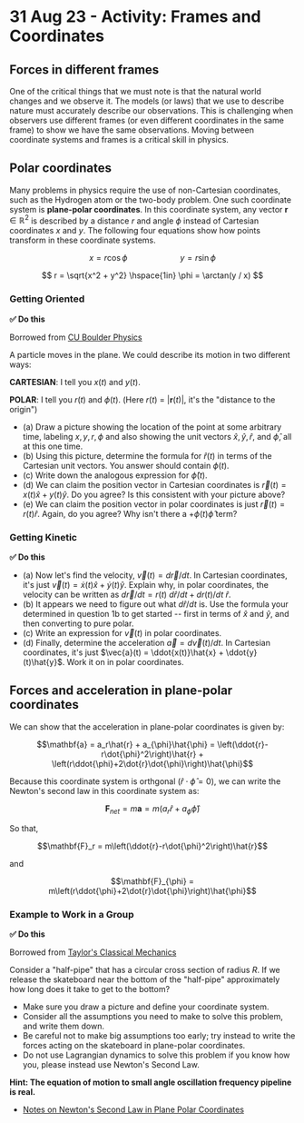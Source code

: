 # 31 Aug 23 - Activity: Frames and Coordinates


## Forces in different frames 

One of the critical things that we must note is that the natural world changes and we observe it. The models (or laws) that we use to describe nature must accurately describe our observations. This is challenging when observers use different frames (or even different coordinates in the same frame) to show we have the same observations. Moving between coordinate systems and frames is a critical skill in physics.


## Polar coordinates

Many problems in physics require the use of non-Cartesian coordinates, such as the Hydrogen atom or the two-body problem. One such coordinate system is **plane-polar coordinates**. In this coordinate system, any vector $\mathbf{r}\in \mathbb{R}^2$ is described by a distance $r$ and angle $\phi$ instead of Cartesian coordinates $x$ and $y$. The following four equations show how points transform in these coordinate systems.

$$
x = r\cos \phi \hspace{1in} y = r\sin \phi
$$

$$
r = \sqrt{x^2 + y^2} \hspace{1in} \phi = \arctan(y / x)
$$


### Getting Oriented

**&#9989; Do this** 

Borrowed from [CU Boulder Physics](https://physicscourses.colorado.edu/EducationIssues/ClassicalMechanics/)

A particle moves in the plane. We could describe its motion in two different ways:

**CARTESIAN**: I tell you $x(t)$ and $y(t)$.

**POLAR**: I tell you $r(t)$ and $\phi(t)$. (Here $r(t)$ = $|\mathbf{r}(t)|$, it's the "distance to the origin")

- (a) Draw a picture showing the location of the point at some arbitrary time, labeling $x, y, r, \phi$ and also showing the unit vectors $\hat{x}, \hat{y}, \hat{r},$ and $\hat{\phi}$, all at this one time.
- (b) Using this picture, determine the formula for $\hat{r}(t)$ in terms of the Cartesian unit vectors. You answer should contain $\phi(t)$.
- (c) Write down the analogous expression for $\hat{\phi}(t)$.
- (d) We can claim the position vector in Cartesian coordinates is $\vec{r}(t) = x(t)\hat{x} + y(t)\hat{y}$. Do you agree? Is this consistent with your picture above?
- (e) We can claim the position vector in polar coordinates is just $\vec{r}(t) = r(t)\hat{r}$. Again, do you agree? Why isn't there a $+\phi(t)\hat{\phi}$ term?

### Getting Kinetic

**&#9989; Do this** 

- (a) Now let's find the velocity, $\vec{v}(t) = d\vec{r}/dt$. In Cartesian coordinates, it's just $\vec{v}(t) = \dot{x}(t)\hat{x} + \dot{y}(t)\hat{y}$. Explain why, in polar coordinates, the velocity can be written as $d\vec{r}/dt = r(t)\:d\hat{r}/dt + dr(t)/dt\:\hat{r}$.
- (b) It appears we need to figure out what $d\hat{r}/dt$ is. Use the formula your determined in question 1b to get started -- first in terms of $\hat{x}$ and $\hat{y}$, and then converting to pure polar.
- (c) Write an expression for $\vec{v}(t)$ in polar coordinates.
- (d) Finally, determine the acceleration $\vec{a} = d\vec{v}(t)/dt$. In Cartesian coordinates, it's just $\vec{a}(t) = \ddot{x(t)}\hat{x} + \ddot{y}(t)\hat{y}$. Work it on in polar coordinates.

## Forces and acceleration in plane-polar coordinates

We can show that the acceleration in plane-polar coordinates is given by:

$$\mathbf{a} = a_r\hat{r} + a_{\phi}\hat{\phi} = \left(\ddot{r}-r\dot{\phi}^2\right)\hat{r} + \left(r\ddot{\phi}+2\dot{r}\dot{\phi}\right)\hat{\phi}$$

Because this coordinate system is orthgonal ($\hat{r}\cdot\hat{\phi} = 0$), we can write the Newton's second law in this coordinate system as:

$$\mathbf{F}_{net} = m\mathbf{a} = m\left(a_r\hat{r} + a_{\phi}\hat{\phi} \right)$$

So that,

$$\mathbf{F}_r = m\left(\ddot{r}-r\dot{\phi}^2\right)\hat{r}$$

and 

$$\mathbf{F}_{\phi} = m\left(r\ddot{\phi}+2\dot{r}\dot{\phi}\right)\hat{\phi}$$

### Example to Work in a Group

**&#9989; Do this** 

Borrowed from [Taylor's Classical Mechanics](https://bookshop.org/p/books/classical-mechanics-john-r-taylor/17213436?ean=9781891389221)

Consider a "half-pipe" that has a circular cross section of radius $R$. If we release the skateboard near the bottom of the "half-pipe" approximately how long does it take to get to the bottom?

* Make sure you draw a picture and define your coordinate system.
* Consider all the assumptions you need to make to solve this problem, and write them down.
* Be careful not to make big assumptions too early; try instead to write the forces acting on the skateboard in plane-polar coordinates.
* Do not use Lagrangian dynamics to solve this problem if you know how you, please instead use Newton's Second Law.

**Hint: The equation of motion to small angle oscillation frequency pipeline is real.**

- [Notes on Newton's Second Law in Plane Polar Coordinates](../../assets/notes/Notes-Newton_2nd_Plane_polar.pdf)


